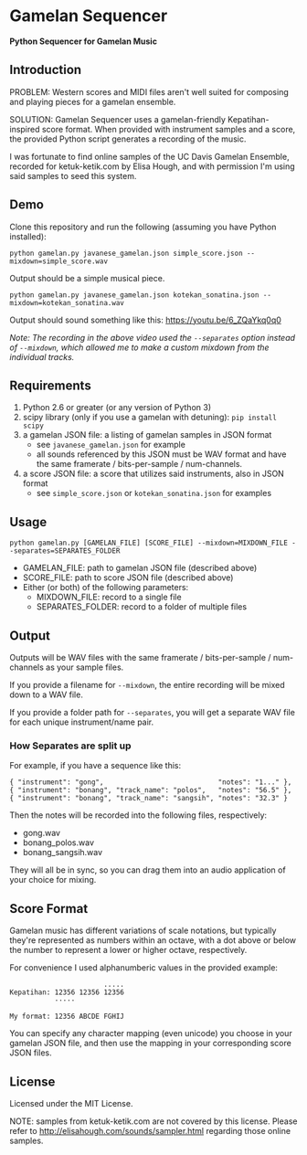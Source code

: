 # Gamelan Sequencer

**Python Sequencer for Gamelan Music**

## Introduction

PROBLEM: Western scores and MIDI files aren't well suited for composing and playing pieces for a gamelan ensemble.

SOLUTION: Gamelan Sequencer uses a gamelan-friendly Kepatihan-inspired score format.  When provided with instrument samples and a score, the provided Python script generates a recording of the music.

I was fortunate to find online samples of the UC Davis Gamelan Ensemble, recorded for ketuk-ketik.com by Elisa Hough, and with permission I'm using said samples to seed this system.

## Demo

Clone this repository and run the following (assuming you have Python installed):

`python gamelan.py javanese_gamelan.json simple_score.json --mixdown=simple_score.wav`

Output should be a simple musical piece.

`python gamelan.py javanese_gamelan.json kotekan_sonatina.json --mixdown=kotekan_sonatina.wav`

Output should sound something like this: https://youtu.be/6_ZQaYkq0q0

_Note: The recording in the above video used the `--separates` option instead of `--mixdown`, which allowed me to make a custom mixdown from the individual tracks._



## Requirements

1. Python 2.6 or greater (or any version of Python 3)
2. scipy library (only if you use a gamelan with detuning): `pip install scipy`
3. a gamelan JSON file: a listing of gamelan samples in JSON format
   - see `javanese_gamelan.json` for example
   - all sounds referenced by this JSON must be WAV format and have the same framerate / bits-per-sample / num-channels.
4. a score JSON file: a score that utilizes said instruments, also in JSON format
   - see `simple_score.json` or `kotekan_sonatina.json` for examples

## Usage

`python gamelan.py [GAMELAN_FILE] [SCORE_FILE] --mixdown=MIXDOWN_FILE --separates=SEPARATES_FOLDER`

- GAMELAN_FILE: path to gamelan JSON file (described above)
- SCORE_FILE: path to score JSON file (described above)
- Either (or both) of the following parameters:
  - MIXDOWN_FILE: record to a single file
  - SEPARATES_FOLDER: record to a folder of multiple files   

## Output

Outputs will be WAV files with the same framerate / bits-per-sample / num-channels as your sample files.

If you provide a filename for `--mixdown`, the entire recording will be mixed down to a WAV file.

If you provide a folder path for `--separates`, you will get a separate WAV file for each unique instrument/name pair. 

### How Separates are split up

For example, if you have a sequence like this:
```
{ "instrument": "gong",                            "notes": "1..." },
{ "instrument": "bonang", "track_name": "polos",   "notes": "56.5" },
{ "instrument": "bonang", "track_name": "sangsih", "notes": "32.3" }
```
Then the notes will be recorded into the following files, respectively: 
- gong.wav
- bonang_polos.wav
- bonang_sangsih.wav

They will all be in sync, so you can drag them into an audio application of your choice for mixing.


## Score Format

Gamelan music has different variations of scale notations, but typically they're represented as numbers within an octave, with a dot above or below the number to represent a lower or higher octave, respectively.

For convenience I used alphanumberic values in the provided example:

```
                       .....
Kepatihan: 12356 12356 12356
           ·····

My format: 12356 ABCDE FGHIJ
```

You can specify any character mapping (even unicode) you choose in your gamelan JSON file, and then use the mapping in your corresponding score JSON files.

## License

Licensed under the MIT License.

NOTE: samples from ketuk-ketik.com are not covered by this license.  Please refer to http://elisahough.com/sounds/sampler.html regarding those online samples.

